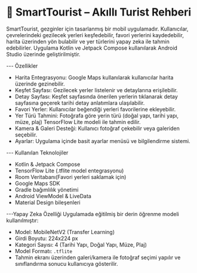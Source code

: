 # 📱 SmartTourist – Akıllı Turist Rehberi

SmartTourist, gezginler için tasarlanmış bir mobil uygulamadır. Kullanıcılar, çevrelerindeki gezilecek yerleri keşfedebilir, favori yerlerini kaydedebilir, harita üzerinden yön bulabilir ve yer türlerini yapay zeka ile tahmin edebilirler. Uygulama Kotlin ve Jetpack Compose kullanılarak Android Studio üzerinde geliştirilmiştir.

--- Özellikler

- Harita Entegrasyonu: Google Maps kullanılarak kullanıcılar harita üzerinde gezinebilir.
- Keşfet Sayfası: Gezilecek yerler listelenir ve detaylarına erişilebilir.
- Detay Sayfası: Keşfet sayfasında önerilen yerlerin tıklanarak detay sayfasına geçerek tarihi detay anlatımlara ulaşılabilir.
- Favori Yerler: Kullanıcılar beğendiği yerleri favorilerine ekleyebilir.
- Yer Türü Tahmini: Fotoğrafa göre yerin türü (doğal yapı, tarihi yapı, müze, plaj) TensorFlow Lite modeli ile tahmin edilir.
- Kamera & Galeri Desteği: Kullanıcı fotoğraf çekebilir veya galeriden seçebilir.
- Ayarlar: Uygulama içinde basit ayarlar menüsü ve bilgilendirme sistemi.

--- Kullanılan Teknolojiler

- Kotlin & Jetpack Compose
- TensorFlow Lite (.tflite model entegrasyonu)
- Room Veritabanı(Favori yerleri saklamak için)
- Google Maps SDK
- Gradle bağımlılık yönetimi
- Android ViewModel & LiveData
- Material Design bileşenleri

---Yapay Zeka Özelliği
Uygulamada eğitilmiş bir derin öğrenme modeli kullanılmıştır:
- Model: MobileNetV2 (Transfer Learning)
- Girdi Boyutu: 224x224 px
- Kategori Sayısı: 4 (Tarihi Yapı, Doğal Yapı, Müze, Plaj)
- Model Formatı: `.tflite`
- Tahmin ekranı üzerinden galeri/kamera ile fotoğraf seçimi yapılır ve sınıflandırma sonucu kullanıcıya gösterilir.

